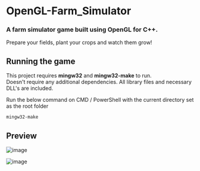 # OpenGL-Farm_Simulator
<h3>A farm simulator game built using OpenGL for C++. <br></h3>
Prepare your fields, plant your crops and watch them grow!

## Running the game
This project requires <b>mingw32</b> and <b>mingw32-make</b> to run. 
<br/>
Doesn't require any additional dependencies. 
All library files and necessary DLL's are included.


Run the below command on CMD / PowerShell with the current directory set as the root folder
```bash
mingw32-make
```
## Preview
![image](https://github.com/Anish98821/OpenGL-Farm_Simulator/assets/34644876/95f190aa-de50-460f-8f1c-9859f08f2536)


![image](https://github.com/Anish98821/OpenGL-Farm_Simulator/assets/34644876/14e6b05f-ee74-4453-8ade-b8ac9477c4db)




